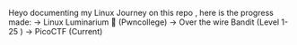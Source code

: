 Heyo documenting my Linux Journey on this repo , here is the progress made:
-> Linux Luminarium 🐧 (Pwncollege)
-> Over the wire Bandit (Level 1-25 )
-> PicoCTF (Current)
